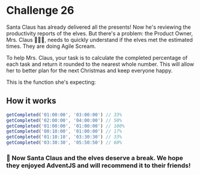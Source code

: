 # Challenge 26
Santa Claus has already delivered all the presents! Now he's reviewing the productivity reports of the elves. But there's a problem: the Product Owner, Mrs. Claus 🧑‍🎄✨, needs to quickly understand if the elves met the estimated times. They are doing Agile Scream.

To help Mrs. Claus, your task is to calculate the completed percentage of each task and return it rounded to the nearest whole number. This will allow her to better plan for the next Christmas and keep everyone happy.

This is the function she's expecting:

## How it works
```javascript
getCompleted('01:00:00', '03:00:00') // 33%
getCompleted('02:00:00', '04:00:00') // 50%
getCompleted('01:00:00', '01:00:00') // 100%
getCompleted('00:10:00', '01:00:00') // 17%
getCompleted('01:10:10', '03:30:30') // 33%
getCompleted('03:30:30', '05:50:50') // 60%
```

### 🎁 Now Santa Claus and the elves deserve a break. We hope they enjoyed AdventJS and will recommend it to their friends!